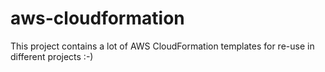 # aws-cloudformation
This project contains a lot of AWS CloudFormation templates for re-use in different projects :-)
